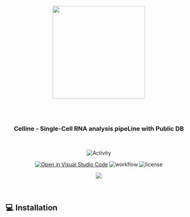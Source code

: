<br/><br/>

<div align="center">
  <img src="https://user-images.githubusercontent.com/104006202/219851803-967b3ef8-c6f9-447b-8ba4-4771e1989513.jpg" width="250px" >

<br/><br/>

### Celline - Single-<strong>Cell</strong> RNA analysis pipe<strong>Line</strong> with Public DB

<br/>

![Activity](https://img.shields.io/badge/dynamic/json?label=Latest%20event&query=%24%5B0%5D.created_at&url=https%3A%2F%2Fapi.github.com%2Fusers%2Fkcabo%2Fevents)

[![Open in Visual Studio Code](https://img.shields.io/static/v1?logo=visualstudiocode&label=&message=Open%20in%20Visual%20Studio%20Code&labelColor=2c2c32&color=007acc&logoColor=007acc)](https://open.vscode.dev/c/celline)
![workflow](https://img.shields.io/github/actions/workflow/status/SingleCellRepo/celline/unit-tests.yml)
![license](https://img.shields.io/github/license/SingleCellRepo/celline)

<a href = "https://github.com/Tanu-N-Prabhu/Python/graphs/contributors">
  <img src = "https://contrib.rocks/image?repo = SingleCellRepo/celline"/>
</a>

</div>
<br/><br/>

## 💻 Installation

